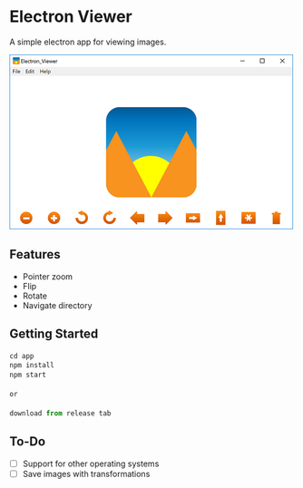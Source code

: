 # Electron Viewer

A simple electron app for viewing images.

![Electron Viewer](./screenshots/main.png)

## Features

- Pointer zoom
- Flip
- Rotate
- Navigate directory

## Getting Started

```javascript
cd app
npm install
npm start

or

download from release tab
```

## To-Do

- [ ] Support for other operating systems
- [ ] Save images with transformations
